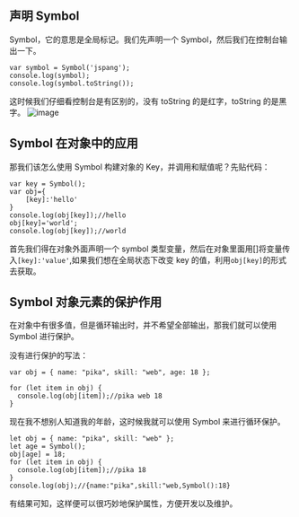 ## 声明 Symbol

Symbol，它的意思是全局标记。我们先声明一个 Symbol，然后我们在控制台输出一下。

```
var symbol = Symbol('jspang');
console.log(symbol);
console.log(symbol.toString());
```

这时候我们仔细看控制台是有区别的，没有 toString 的是红字，toString 的是黑字。
![image](http://note.youdao.com/yws/res/4244/A9FC90C8C47440519E679BE1A3559D43)

## Symbol 在对象中的应用

那我们该怎么使用 Symbol 构建对象的 Key，并调用和赋值呢？先贴代码：

```
var key = Symbol();
var obj={
    [key]:'hello'
}
console.log(obj[key]);//hello
obj[key]='world';
console.log(obj[key]);//world
```

首先我们得在对象外面声明一个 symbol 类型变量，然后在对象里面用[]将变量传入`[key]:'value'`,如果我们想在全局状态下改变 key 的值，利用`obj[key]`的形式去获取。

## Symbol 对象元素的保护作用

在对象中有很多值，但是循环输出时，并不希望全部输出，那我们就可以使用 Symbol 进行保护。

没有进行保护的写法：

```
var obj = { name: "pika", skill: "web", age: 18 };

for (let item in obj) {
  console.log(obj[item]);//pika web 18
}
```

现在我不想别人知道我的年龄，这时候我就可以使用 Symbol 来进行循环保护。

```
let obj = { name: "pika", skill: "web" };
let age = Symbol();
obj[age] = 18;
for (let item in obj) {
  console.log(obj[item]);//pika 18
}
console.log(obj);//{name:"pika",skill:"web,Symbol():18}
```

有结果可知，这样便可以很巧妙地保护属性，方便开发以及维护。

